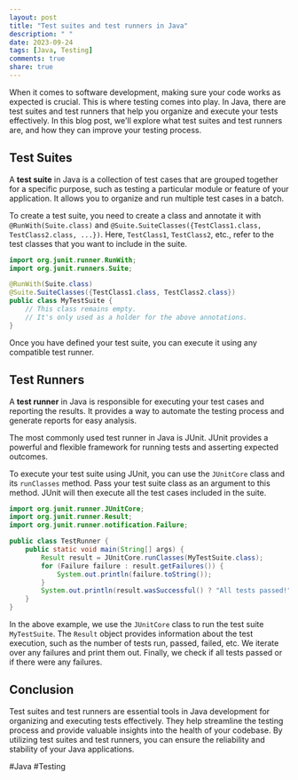 ```yaml
---
layout: post
title: "Test suites and test runners in Java"
description: " "
date: 2023-09-24
tags: [Java, Testing]
comments: true
share: true
---
```


When it comes to software development, making sure your code works as expected is crucial. This is where testing comes into play. In Java, there are test suites and test runners that help you organize and execute your tests effectively. In this blog post, we'll explore what test suites and test runners are, and how they can improve your testing process.

## Test Suites

A **test suite** in Java is a collection of test cases that are grouped together for a specific purpose, such as testing a particular module or feature of your application. It allows you to organize and run multiple test cases in a batch.

To create a test suite, you need to create a class and annotate it with `@RunWith(Suite.class)` and `@Suite.SuiteClasses({TestClass1.class, TestClass2.class, ...})`. Here, `TestClass1`, `TestClass2`, etc., refer to the test classes that you want to include in the suite.

```java
import org.junit.runner.RunWith;
import org.junit.runners.Suite;

@RunWith(Suite.class)
@Suite.SuiteClasses({TestClass1.class, TestClass2.class})
public class MyTestSuite {
    // This class remains empty.
    // It's only used as a holder for the above annotations.
}
```

Once you have defined your test suite, you can execute it using any compatible test runner.

## Test Runners

A **test runner** in Java is responsible for executing your test cases and reporting the results. It provides a way to automate the testing process and generate reports for easy analysis.

The most commonly used test runner in Java is JUnit. JUnit provides a powerful and flexible framework for running tests and asserting expected outcomes.

To execute your test suite using JUnit, you can use the `JUnitCore` class and its `runClasses` method. Pass your test suite class as an argument to this method. JUnit will then execute all the test cases included in the suite.

```java
import org.junit.runner.JUnitCore;
import org.junit.runner.Result;
import org.junit.runner.notification.Failure;

public class TestRunner {
    public static void main(String[] args) {
        Result result = JUnitCore.runClasses(MyTestSuite.class);
        for (Failure failure : result.getFailures()) {
            System.out.println(failure.toString());
        }
        System.out.println(result.wasSuccessful() ? "All tests passed!" : "Some tests failed!");
    }
}
```

In the above example, we use the `JUnitCore` class to run the test suite `MyTestSuite`. The `Result` object provides information about the test execution, such as the number of tests run, passed, failed, etc. We iterate over any failures and print them out. Finally, we check if all tests passed or if there were any failures.

## Conclusion

Test suites and test runners are essential tools in Java development for organizing and executing tests effectively. They help streamline the testing process and provide valuable insights into the health of your codebase. By utilizing test suites and test runners, you can ensure the reliability and stability of your Java applications.

#Java #Testing